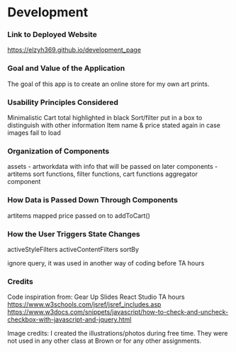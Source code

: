 # Development

### Link to Deployed Website
https://elzyh369.github.io/development_page

### Goal and Value of the Application
The goal of this app is to create an online store for my own art prints.

### Usability Principles Considered
Minimalistic
Cart total highlighted in black
Sort/filter put in a box to distinguish with other information
Item name & price stated again in case images fail to load

### Organization of Components
assets - artworkdata with info that will be passed on later
components - artitems
sort functions, filter functions, cart functions
aggregator component

### How Data is Passed Down Through Components
artitems mapped
price passed on to addToCart()

### How the User Triggers State Changes
activeStyleFilters
activeContentFilters
sortBy

ignore query, it was used in another way of coding before TA hours

### Credits

Code inspiration from:
Gear Up Slides
React Studio
TA hours
https://www.w3schools.com/jsref/jsref_includes.asp
https://www.w3docs.com/snippets/javascript/how-to-check-and-uncheck-checkbox-with-javascript-and-jquery.html

Image credits:
I created the illustrations/photos during free time. They were not used in any other class at Brown or for any other assignments.

